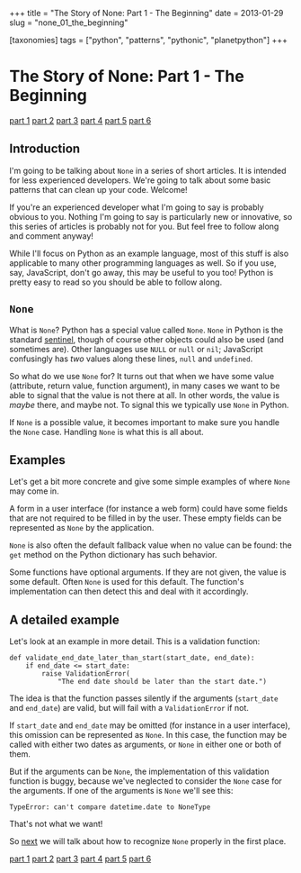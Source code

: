 +++
title = "The Story of None: Part 1 - The Beginning"
date = 2013-01-29
slug = "none_01_the_beginning"

[taxonomies]
tags = ["python", "patterns", "pythonic", "planetpython"]
+++

# The Story of None: Part 1 - The Beginning

[part 1](/posts/none_01_the_beginning.html)
[part 2](/posts/none_02_recognizing.html)
[part 3](/posts/none_03_handling_it.html)
[part 4](/posts/none_04_guard_clauses.html)
[part 5](/posts/none_05_more_on_guarding.html)
[part 6](/posts/none_06_avoiding_it.html)

## Introduction

I'm going to be talking about `None` in a series of short articles. It
is intended for less experienced developers. We're going to talk about
some basic patterns that can clean up your code. Welcome!

If you're an experienced developer what I'm going to say is probably
obvious to you. Nothing I'm going to say is particularly new or
innovative, so this series of articles is probably not for you. But feel
free to follow along and comment anyway!

While I'll focus on Python as an example language, most of this stuff is
also applicable to many other programming languages as well. So if you
use, say, JavaScript, don't go away, this may be useful to you too!
Python is pretty easy to read so you should be able to follow along.

## `None`

What is `None`? Python has a special value called `None`. `None` in
Python is the standard
[sentinel](http://c2.com/cgi/wiki?SentinelPattern), though of course
other objects could also be used (and sometimes are). Other languages
use `NULL` or `null` or `nil`; JavaScript confusingly has _two_ values
along these lines, `null` and `undefined`.

So what do we use `None` for? It turns out that when we have some value
(attribute, return value, function argument), in many cases we want to
be able to signal that the value is not there at all. In other words,
the value is _maybe_ there, and maybe not. To signal this we typically
use `None` in Python.

If `None` is a possible value, it becomes important to make sure you
handle the `None` case. Handling `None` is what this is all about.

## Examples

Let's get a bit more concrete and give some simple examples of where
`None` may come in.

A form in a user interface (for instance a web form) could have some
fields that are not required to be filled in by the user. These empty
fields can be represented as `None` by the application.

`None` is also often the default fallback value when no value can be
found: the `get` method on the Python dictionary has such behavior.

Some functions have optional arguments. If they are not given, the value
is some default. Often `None` is used for this default. The function's
implementation can then detect this and deal with it accordingly.

## A detailed example

Let's look at an example in more detail. This is a validation function:

    def validate_end_date_later_than_start(start_date, end_date):
        if end_date <= start_date:
            raise ValidationError(
                "The end date should be later than the start date.")

The idea is that the function passes silently if the arguments
(`start_date` and `end_date`) are valid, but will fail with a
`ValidationError` if not.

If `start_date` and `end_date` may be omitted (for instance in a user
interface), this omission can be represented as `None`. In this case,
the function may be called with either two dates as arguments, or `None`
in either one or both of them.

But if the arguments can be `None`, the implementation of this
validation function is buggy, because we've neglected to consider the
`None` case for the arguments. If one of the arguments is `None` we'll
see this:

    TypeError: can't compare datetime.date to NoneType

That's not what we want!

So [next](/posts/none_02_recognizing.html) we
will talk about how to recognize `None` properly in the first place.

[part 1](/posts/none_01_the_beginning.html)
[part 2](/posts/none_02_recognizing.html)
[part 3](/posts/none_03_handling_it.html)
[part 4](/posts/none_04_guard_clauses.html)
[part 5](/posts/none_05_more_on_guarding.html)
[part 6](/posts/none_06_avoiding_it.html)
